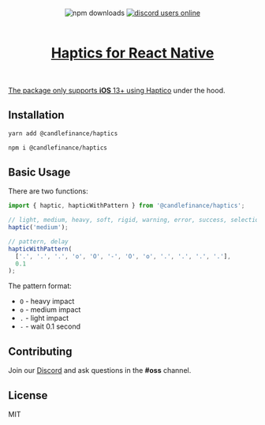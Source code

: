 <div align="center">
</div>

<br/>

<div align="center">
  <img alt="npm downloads" src="https://img.shields.io/npm/dw/@candlefinance/@candlefinance/haptics?logo=npm&label=NPM%20downloads&cacheSeconds=3600"/>
  <a alt="discord users online" href="https://discord.gg/qnAgjxhg6n" 
  target="_blank"
  rel="noopener noreferrer">
    <img alt="discord users online" src="https://img.shields.io/discord/986610142768406548?label=Discord&logo=discord&logoColor=white&cacheSeconds=3600"/>
</div>

<br/>

<h1 align="center">
   Haptics for React Native
</h1>

<br/>

The package only supports **iOS** 13+ using [Haptico](https://github.com/iSapozhnik/Haptico) under the hood.

## Installation

```sh
yarn add @candlefinance/haptics
```

```sh
npm i @candlefinance/haptics
```

## Basic Usage

There are two functions:

```js
import { haptic, hapticWithPattern } from '@candlefinance/haptics';

// light, medium, heavy, soft, rigid, warning, error, success, selectionChanged
haptic('medium');

// pattern, delay
hapticWithPattern(
  ['.', '.', '.', 'o', 'O', '-', 'O', 'o', '.', '.', '.', '.'],
  0.1
);
```

The pattern format:

- `O` - heavy impact
- `o` - medium impact
- `.` - light impact
- `-` - wait 0.1 second

## Contributing

Join our [Discord](https://discord.gg/qnAgjxhg6n) and ask questions in the **#oss** channel.

## License

MIT
